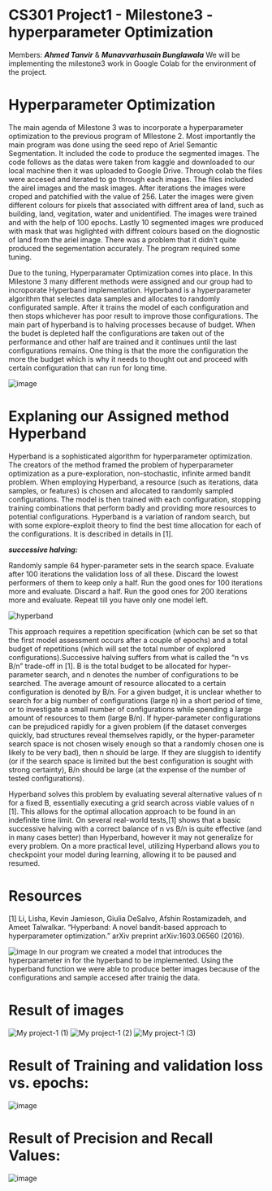 # CS301 Project1 - Milestone3 - hyperparameter Optimization 
Members: ***Ahmed Tanvir*** & ***Munavvarhusain Bunglawala***
We will be implementing the milestone3 work in Google Colab for the environment of the project.  

# Hyperparameter Optimization


The main agenda of Milestone 3 was to incorporate a hyperparameter optimization to the previous program of MIlestone 2. Most importantly the main program was done using the seed repo of Ariel Semantic Segmentation. It included the code to produce the segmented images. The code follows as the datas were taken from kaggle and downloaded to our local machine then it was uploaded to Google Drive. Through colab the files were accesed and iterated to go through each images. The files included the airel images and the mask images. After iterations the images were croped and patchified with the value of 256. Later the images were given different colours for pixels that associated with diffrent area of land, such as building, land, vegitation, water and unidentified. The images were trained and with the help of 100 epochs. Lastly 10 segmented images wre produced with mask that was higlighted with diffrent colours based on the diognostic of land from the ariel image. There was a problem that it didn't quite produced the segementation accurately. The program required some tuning. 

Due to the tuning, Hyperparamater Optimization comes into place. In this Milestone 3 many different methods were assigned and our group had to incroporate Hyperband implementation. Hyperband is a hyperparameter algorithm that selectes data samples and allocates to randomly configurated sample. After it trains the model of each configuration and then stops whichever has poor result to improve those configurations. The main part of hyperband is to halving processes because of budget. When the budet is depleted half the configurations are taken out of the performance and other half are trained and it continues until the last configurations remains. One thing is that the more the configuration the more the budget which is why it needs to thought out and proceed with certain configuration that can run for long time. 

![image](https://user-images.githubusercontent.com/113075133/202832875-64a204d3-b23c-4571-924b-fdd993dfc42f.png)

# Explaning our Assigned method Hyperband 

Hyperband is a sophisticated algorithm for hyperparameter optimization. The creators of the method framed the problem of hyperparameter optimization as a pure-exploration, non-stochastic, infinite armed bandit problem. When employing Hyperband, a resource (such as iterations, data samples, or features) is chosen and allocated to randomly sampled configurations. The model is then trained with each configuration, stopping training combinations that perform badly and providing more resources to potential configurations. Hyperband is a variation of random search, but with some explore-exploit theory to find the best time allocation for each of the configurations. It is described in details in [1]. 

***successive halving:***  

Randomly sample 64 hyper-parameter sets in the search space. Evaluate after 100 iterations the validation loss of all these.  Discard the lowest performers of them to keep only a half.  Run the good ones for 100 iterations more and evaluate. Discard a half.  Run the good ones for 200 iterations more and evaluate.  Repeat till you have only one model left.  

![hyperband](https://user-images.githubusercontent.com/98997616/202865044-09cea9e9-2bbe-418d-a627-6ab22f9b449f.JPG)

This approach requires a repetition specification (which can be set so that the first model assessment occurs after a couple of epochs) and a total budget of repetitions (which will set the total number of explored configurations).Successive halving suffers from what is called the “n vs B/n” trade-off in [1]. B is the total budget to be allocated for hyper-parameter search, and n denotes the number of configurations to be searched. The average amount of resource allocated to a certain configuration is denoted by B/n. For a given budget, it is unclear whether to search for a big number of configurations (large n) in a short period of time, or to investigate a small number of configurations while spending a large amount of resources to them (large B/n). If hyper-parameter configurations can be prejudiced rapidly for a given problem (if the dataset converges quickly, bad structures reveal themselves rapidly, or the hyper-parameter search space is not chosen wisely enough so that a randomly chosen one is likely to be very bad), then n should be large. If they are sluggish to identify (or if the search space is limited but the best configuration is sought with strong certainty), B/n should be large (at the expense of the number of tested configurations).

Hyperband solves this problem by evaluating several alternative values of n for a fixed B, essentially executing a grid search across viable values of n [1].
This allows for the optimal allocation approach to be found in an indefinite time limit.
On several real-world tests,[1] shows that a basic successive halving with a correct balance of n vs B/n is quite effective (and in many cases better) than Hyperband, however it may not generalize for every problem. On a more practical level, utilizing Hyperband allows you to checkpoint your model during learning, allowing it to be paused and resumed.

# Resources
[1] Li, Lisha, Kevin Jamieson, Giulia DeSalvo, Afshin Rostamizadeh, and Ameet Talwalkar. “Hyperband: A novel bandit-based approach to hyperparameter optimization.” arXiv preprint arXiv:1603.06560 (2016).

![image](https://user-images.githubusercontent.com/113075133/202935011-e15bdb3d-a0af-40d8-aebb-8c914db59626.png)
In our program we created a model that introduces the hyperparameter in for the hyperband to be implemented. Using the hyperband function we were able to produce better images because of the configurations and sample accesed after trainig the data. 

# Result of images 
![My project-1 (1)](https://user-images.githubusercontent.com/113075133/202917500-69a4d611-de2e-4646-ae45-fff54845bdfb.png)
![My project-1 (2)](https://user-images.githubusercontent.com/113075133/202917558-cd980e92-06f8-48bc-8ede-194d191bff76.png)
![My project-1 (3)](https://user-images.githubusercontent.com/113075133/202917512-caee91b3-6f57-44b5-a444-d43c5050cb42.png)


# Result of Training and validation loss vs. epochs:  
![image](https://user-images.githubusercontent.com/113075133/202926531-008510f4-a2d1-4907-9219-790cd1742dcf.png)

# Result of Precision and Recall Values:  
![image](https://user-images.githubusercontent.com/113075133/202925700-dc84fe28-b0ca-4906-a1fd-b0c0029b4056.png)


